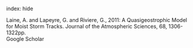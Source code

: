 index: hide

<div class="Citation">

  <div class="Citation-body">
    <div class="Citation-text">Laine, A. and Lapeyre, G. and Riviere, G., 2011: A Quasigeostrophic Model for Moist Storm Tracks. <span class="Article-journal">Journal of the Atmospheric Sciences, </span><span class="Article-volume">68, </span>1306-1322pp.</div>
    <div class="Citation-links">
      <div class="CitationLink" data-href="https://scholar.google.com/scholar?q=A+Quasigeostrophic+Model+for+Moist+Storm+Tracks">
        <div class="CitationLink-icon CitationLink-Scholar"></div>
        <div class="CitationLink-text">Google Scholar</div>
      </div>
    </div>
  </div>
</div>


<div class="Citation-copy">

</div>